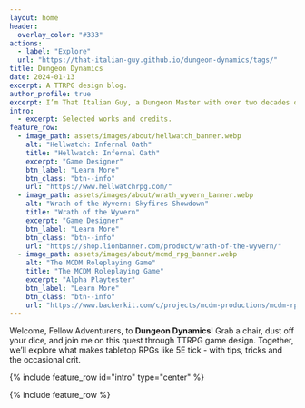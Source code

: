 ```yaml
---
layout: home
header:
  overlay_color: "#333"
actions:
  - label: "Explore"
  url: "https://that-italian-guy.github.io/dungeon-dynamics/tags/"
title: Dungeon Dynamics
date: 2024-01-13
excerpt: A TTRPG design blog.
author_profile: true
excerpt: I’m That Italian Guy, a Dungeon Master with over two decades of experience and a TTRPG game designer.
intro: 
  - excerpt: Selected works and credits.
feature_row:
  - image_path: assets/images/about/hellwatch_banner.webp
    alt: "Hellwatch: Infernal Oath"
    title: "Hellwatch: Infernal Oath"
    excerpt: "Game Designer"
    btn_label: "Learn More"
    btn_class: "btn--info"
    url: "https://www.hellwatchrpg.com/"
  - image_path: assets/images/about/wrath_wyvern_banner.webp
    alt: "Wrath of the Wyvern: Skyfires Showdown"
    title: "Wrath of the Wyvern"
    excerpt: "Game Designer"
    btn_label: "Learn More"
    btn_class: "btn--info"
    url: "https://shop.lionbanner.com/product/wrath-of-the-wyvern/"
  - image_path: assets/images/about/mcmd_rpg_banner.webp
    alt: "The MCDM Roleplaying Game"
    title: "The MCDM Roleplaying Game"
    excerpt: "Alpha Playtester"
    btn_label: "Learn More"
    btn_class: "btn--info"
    url: "https://www.backerkit.com/c/projects/mcdm-productions/mcdm-rpg"
---
```


Welcome, Fellow Adventurers, to **Dungeon Dynamics**! Grab a chair, dust off your dice, and join me on this quest through TTRPG game design. Together, we’ll explore what makes tabletop RPGs like 5E tick - with tips, tricks and the occasional crit.

{% include feature_row id="intro" type="center" %}

{% include feature_row %}
